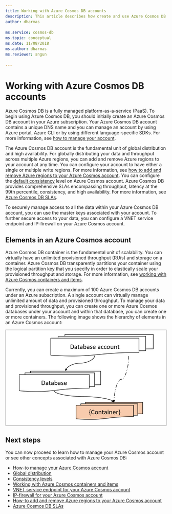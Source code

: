 ```yaml
---
title: Working with Azure Cosmos DB accounts 
description: This article describes how create and use Azure Cosmos DB accounts
author: dharmas

ms.service: cosmos-db
ms.topic: conceptual
ms.date: 11/08/2018
ms.author: dharmas
ms.reviewer: sngun

---
```


# Working with Azure Cosmos DB accounts

Azure Cosmos DB is a fully managed platform-as-a-service (PaaS). To begin using Azure Cosmos DB, you should initially create an Azure Cosmos DB account in your Azure subscription. Your Azure Cosmos DB account contains a unique DNS name and you can manage an account by using Azure portal, Azure CLI or by using different language-specific SDKs. For more information, see [how to manage your account](how-to-manage-database-account.md).

The Azure Cosmos DB account is the fundamental unit of global distribution and high availability. For globally distributing your data and throughput across multiple Azure regions, you can add and remove Azure regions to your account at any time. You can configure your account to have either a single or multiple write regions. For more information, see [how to add and remove Azure regions to your Azure Cosmos account](how-to-manage-database-account.md). You can configure the [default consistency](consistency-levels.md) level on Azure Cosmos account. Azure Cosmos DB provides comprehensive SLAs encompassing throughput, latency at the 99th percentile, consistency, and high availability. For more information, see [Azure Cosmos DB SLAs](https://azure.microsoft.com/en-us/support/legal/sla/cosmos-db/v1_2/).

To securely manage access to all the data within your Azure Cosmos DB account, you can use the master keys associated with your account. To further secure access to your data, you can configure a VNET service endpoint and IP-firewall on your Azure Cosmos account. 

## Elements in an Azure Cosmos account

Azure Cosmos DB container is the fundamental unit of scalability. You can virtually have an unlimited provisioned throughput (RU/s) and storage on a container. Azure Cosmos DB transparently partitions your container using the logical partition key that you specify in order to elastically scale your provisioned throughput and storage. For more information, see [working with Azure Cosmos containers and items](databases-containers-items.md).

Currently, you can create a maximum of 100 Azure Cosmos DB accounts under an Azure subscription. A single account can virtually manage unlimited amount of data and provisioned throughput. To manage your data and provisioned throughput, you can create one or more Azure Cosmos databases under your account and within that database, you can create one or more containers. The following image shows the hierarchy of elements in an Azure Cosmos account:

![Hierarchy of a Azure Cosmos account](./media/account-overview/hierarchy.png)

## Next steps

You can now proceed to learn how to manage your Azure Cosmos account or see other concepts associated with Azure Cosmos DB:

* [How-to manage your Azure Cosmos account](how-to-manage-database-account.md)
* [Global distribution](distribute-data-globally.md)
* [Consistency levels](consistency-levels.md)
* [Working with Azure Cosmos containers and items](databases-containers-items.md)
* [VNET service endpoint for your Azure Cosmos account](firewall-support.md)
* [IP-firewall for your Azure Cosmos account](vnet-service-endpoint.md)
* [How-to add and remove Azure regions to your Azure Cosmos account](how-to-manage-database-account.md)
* [Azure Cosmos DB SLAs](https://azure.microsoft.com/en-us/support/legal/sla/cosmos-db/v1_2/)
